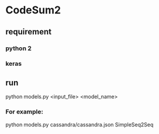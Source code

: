 # CodeSum2

## requirement
### python 2
### keras
## run

python models.py <input_file> <model_name>
### For example:
python models.py cassandra/cassandra.json SimpleSeq2Seq